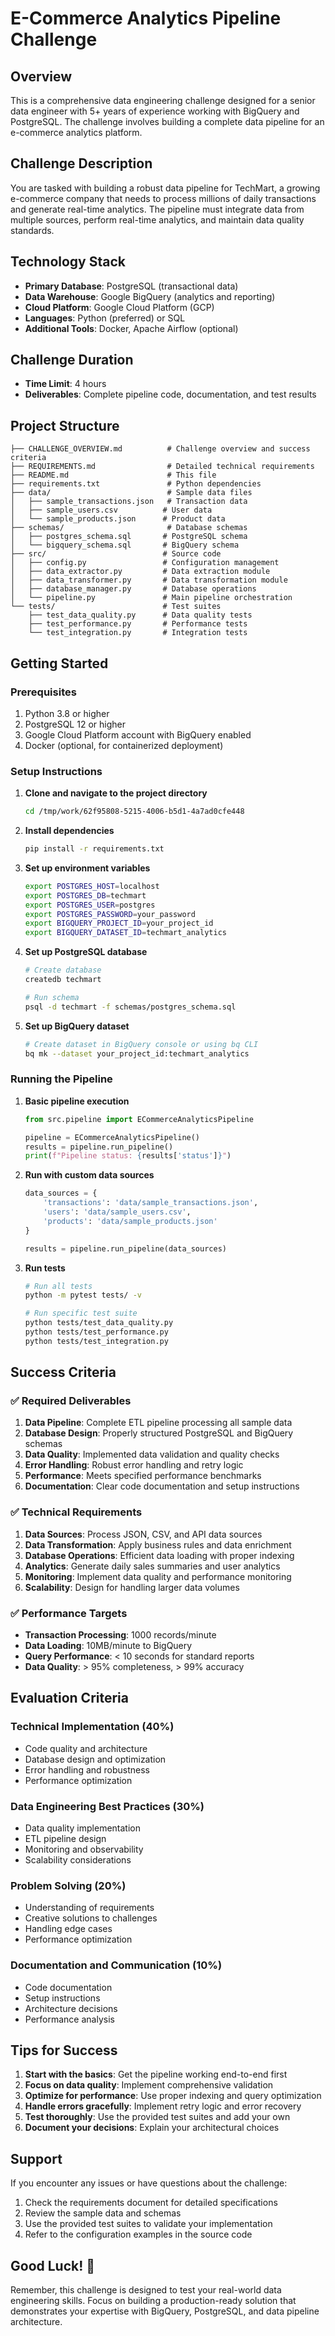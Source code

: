 # E-Commerce Analytics Pipeline Challenge

## Overview
This is a comprehensive data engineering challenge designed for a senior data engineer with 5+ years of experience working with BigQuery and PostgreSQL. The challenge involves building a complete data pipeline for an e-commerce analytics platform.

## Challenge Description
You are tasked with building a robust data pipeline for TechMart, a growing e-commerce company that needs to process millions of daily transactions and generate real-time analytics. The pipeline must integrate data from multiple sources, perform real-time analytics, and maintain data quality standards.

## Technology Stack
- **Primary Database**: PostgreSQL (transactional data)
- **Data Warehouse**: Google BigQuery (analytics and reporting)
- **Cloud Platform**: Google Cloud Platform (GCP)
- **Languages**: Python (preferred) or SQL
- **Additional Tools**: Docker, Apache Airflow (optional)

## Challenge Duration
- **Time Limit**: 4 hours
- **Deliverables**: Complete pipeline code, documentation, and test results

## Project Structure
```
├── CHALLENGE_OVERVIEW.md          # Challenge overview and success criteria
├── REQUIREMENTS.md                # Detailed technical requirements
├── README.md                      # This file
├── requirements.txt               # Python dependencies
├── data/                          # Sample data files
│   ├── sample_transactions.json   # Transaction data
│   ├── sample_users.csv          # User data
│   └── sample_products.json      # Product data
├── schemas/                       # Database schemas
│   ├── postgres_schema.sql       # PostgreSQL schema
│   └── bigquery_schema.sql       # BigQuery schema
├── src/                          # Source code
│   ├── config.py                 # Configuration management
│   ├── data_extractor.py         # Data extraction module
│   ├── data_transformer.py       # Data transformation module
│   ├── database_manager.py       # Database operations
│   └── pipeline.py               # Main pipeline orchestration
└── tests/                        # Test suites
    ├── test_data_quality.py      # Data quality tests
    ├── test_performance.py       # Performance tests
    └── test_integration.py       # Integration tests
```

## Getting Started

### Prerequisites
1. Python 3.8 or higher
2. PostgreSQL 12 or higher
3. Google Cloud Platform account with BigQuery enabled
4. Docker (optional, for containerized deployment)

### Setup Instructions

1. **Clone and navigate to the project directory**
   ```bash
   cd /tmp/work/62f95808-5215-4006-b5d1-4a7ad0cfe448
   ```

2. **Install dependencies**
   ```bash
   pip install -r requirements.txt
   ```

3. **Set up environment variables**
   ```bash
   export POSTGRES_HOST=localhost
   export POSTGRES_DB=techmart
   export POSTGRES_USER=postgres
   export POSTGRES_PASSWORD=your_password
   export BIGQUERY_PROJECT_ID=your_project_id
   export BIGQUERY_DATASET_ID=techmart_analytics
   ```

4. **Set up PostgreSQL database**
   ```bash
   # Create database
   createdb techmart
   
   # Run schema
   psql -d techmart -f schemas/postgres_schema.sql
   ```

5. **Set up BigQuery dataset**
   ```bash
   # Create dataset in BigQuery console or using bq CLI
   bq mk --dataset your_project_id:techmart_analytics
   ```

### Running the Pipeline

1. **Basic pipeline execution**
   ```python
   from src.pipeline import ECommerceAnalyticsPipeline
   
   pipeline = ECommerceAnalyticsPipeline()
   results = pipeline.run_pipeline()
   print(f"Pipeline status: {results['status']}")
   ```

2. **Run with custom data sources**
   ```python
   data_sources = {
       'transactions': 'data/sample_transactions.json',
       'users': 'data/sample_users.csv',
       'products': 'data/sample_products.json'
   }
   
   results = pipeline.run_pipeline(data_sources)
   ```

3. **Run tests**
   ```bash
   # Run all tests
   python -m pytest tests/ -v
   
   # Run specific test suite
   python tests/test_data_quality.py
   python tests/test_performance.py
   python tests/test_integration.py
   ```

## Success Criteria

### ✅ Required Deliverables
1. **Data Pipeline**: Complete ETL pipeline processing all sample data
2. **Database Design**: Properly structured PostgreSQL and BigQuery schemas
3. **Data Quality**: Implemented data validation and quality checks
4. **Error Handling**: Robust error handling and retry logic
5. **Performance**: Meets specified performance benchmarks
6. **Documentation**: Clear code documentation and setup instructions

### ✅ Technical Requirements
1. **Data Sources**: Process JSON, CSV, and API data sources
2. **Data Transformation**: Apply business rules and data enrichment
3. **Database Operations**: Efficient data loading with proper indexing
4. **Analytics**: Generate daily sales summaries and user analytics
5. **Monitoring**: Implement data quality and performance monitoring
6. **Scalability**: Design for handling larger data volumes

### ✅ Performance Targets
- **Transaction Processing**: 1000 records/minute
- **Data Loading**: 10MB/minute to BigQuery
- **Query Performance**: < 10 seconds for standard reports
- **Data Quality**: > 95% completeness, > 99% accuracy

## Evaluation Criteria

### Technical Implementation (40%)
- Code quality and architecture
- Database design and optimization
- Error handling and robustness
- Performance optimization

### Data Engineering Best Practices (30%)
- Data quality implementation
- ETL pipeline design
- Monitoring and observability
- Scalability considerations

### Problem Solving (20%)
- Understanding of requirements
- Creative solutions to challenges
- Handling edge cases
- Performance optimization

### Documentation and Communication (10%)
- Code documentation
- Setup instructions
- Architecture decisions
- Performance analysis

## Tips for Success

1. **Start with the basics**: Get the pipeline working end-to-end first
2. **Focus on data quality**: Implement comprehensive validation
3. **Optimize for performance**: Use proper indexing and query optimization
4. **Handle errors gracefully**: Implement retry logic and error recovery
5. **Test thoroughly**: Use the provided test suites and add your own
6. **Document your decisions**: Explain your architectural choices

## Support

If you encounter any issues or have questions about the challenge:
1. Check the requirements document for detailed specifications
2. Review the sample data and schemas
3. Use the provided test suites to validate your implementation
4. Refer to the configuration examples in the source code

## Good Luck! 🚀

Remember, this challenge is designed to test your real-world data engineering skills. Focus on building a production-ready solution that demonstrates your expertise with BigQuery, PostgreSQL, and data pipeline architecture.